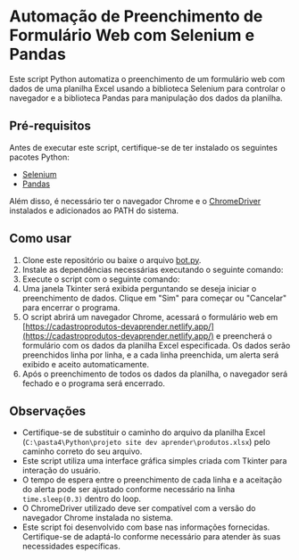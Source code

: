 # Automação de Preenchimento de Formulário Web com Selenium e Pandas

Este script Python automatiza o preenchimento de um formulário web com dados de uma planilha Excel usando a biblioteca Selenium para controlar o navegador e a biblioteca Pandas para manipulação dos dados da planilha.

## Pré-requisitos

Antes de executar este script, certifique-se de ter instalado os seguintes pacotes Python:
- [Selenium](https://pypi.org/project/selenium/)
- [Pandas](https://pypi.org/project/pandas/)

Além disso, é necessário ter o navegador Chrome e o [ChromeDriver](https://chromedriver.chromium.org/downloads) instalados e adicionados ao PATH do sistema.

## Como usar

1. Clone este repositório ou baixe o arquivo [bot.py](bot.py).
2. Instale as dependências necessárias executando o seguinte comando:
3. Execute o script com o seguinte comando:
4. Uma janela Tkinter será exibida perguntando se deseja iniciar o preenchimento de dados. Clique em "Sim" para começar ou "Cancelar" para encerrar o programa.
5. O script abrirá um navegador Chrome, acessará o formulário web em [https://cadastroprodutos-devaprender.netlify.app/](https://cadastroprodutos-devaprender.netlify.app/) e preencherá o formulário com os dados da planilha Excel especificada. Os dados serão preenchidos linha por linha, e a cada linha preenchida, um alerta será exibido e aceito automaticamente.
6. Após o preenchimento de todos os dados da planilha, o navegador será fechado e o programa será encerrado.

## Observações

- Certifique-se de substituir o caminho do arquivo da planilha Excel (`C:\pasta4\Python\projeto site dev aprender\produtos.xlsx`) pelo caminho correto do seu arquivo.
- Este script utiliza uma interface gráfica simples criada com Tkinter para interação do usuário.
- O tempo de espera entre o preenchimento de cada linha e a aceitação do alerta pode ser ajustado conforme necessário na linha `time.sleep(0.3)` dentro do loop.
- O ChromeDriver utilizado deve ser compatível com a versão do navegador Chrome instalada no sistema.
- Este script foi desenvolvido com base nas informações fornecidas. Certifique-se de adaptá-lo conforme necessário para atender às suas necessidades específicas.

